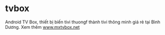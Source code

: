# tvbox
Android TV Box, thiết bị biến tivi thuongf thành tivi thông minh giá rẻ tại Bình Dương. Xem thêm www.mxtvbox.net
